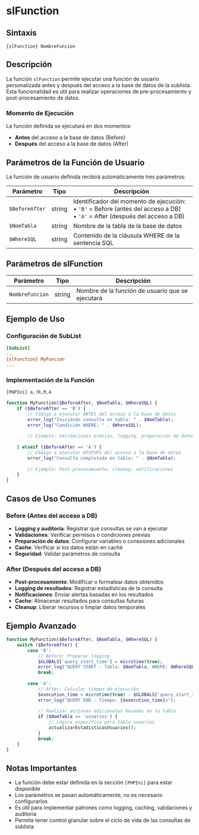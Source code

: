 # slFunction

## Sintaxis

```
{slFunction} NombreFuncion
```

## Descripción

La función `slFunction` permite ejecutar una función de usuario personalizada antes y después del acceso a la base de datos de la sublista. Esta funcionalidad es útil para realizar operaciones de pre-procesamiento y post-procesamiento de datos.

### Momento de Ejecución

La función definida se ejecutará en dos momentos:
- **Antes** del acceso a la base de datos (Before)
- **Después** del acceso a la base de datos (After)

## Parámetros de la Función de Usuario

La función de usuario definida recibirá automáticamente tres parámetros:

| Parámetro | Tipo | Descripción |
|-----------|------|-------------|
| `$BeforeAfter` | string | Identificador del momento de ejecución:<br>• `'B'` = Before (antes del acceso a DB)<br>• `'A'` = After (después del acceso a DB) |
| `$NomTabla` | string | Nombre de la tabla de la base de datos |
| `$WhereSQL` | string | Contenido de la cláusula WHERE de la sentencia SQL |

## Parámetros de slFunction

| Parámetro | Tipo | Descripción |
|-----------|------|-------------|
| `NombreFuncion` | string | Nombre de la función de usuario que se ejecutará |

## Ejemplo de Uso

### Configuración de SubList

```ini
[SubList]
...
{slFunction} MyFuncion
...
```

### Implementación de la Función

```php
[PHPIni] a,?R,M,A

function MyFunction($BeforeAfter, $NomTabla, $WhereSQL) {
    if ($BeforeAfter == 'B') {
        // Código a ejecutar ANTES del acceso a la base de datos
        error_log("Iniciando consulta en tabla: " . $NomTabla);
        error_log("Condición WHERE: " . $WhereSQL);
        
        // Ejemplo: Validaciones previas, logging, preparación de datos
        
    } elseif ($BeforeAfter == 'A') {
        // Código a ejecutar DESPUÉS del acceso a la base de datos
        error_log("Consulta completada en tabla: " . $NomTabla);
        
        // Ejemplo: Post-procesamiento, cleanup, notificaciones
    }
}
```

## Casos de Uso Comunes

### Before (Antes del acceso a DB)
- **Logging y auditoría**: Registrar qué consultas se van a ejecutar
- **Validaciones**: Verificar permisos o condiciones previas
- **Preparación de datos**: Configurar variables o conexiones adicionales
- **Cache**: Verificar si los datos están en caché
- **Seguridad**: Validar parámetros de consulta

### After (Después del acceso a DB)
- **Post-procesamiento**: Modificar o formatear datos obtenidos
- **Logging de resultados**: Registrar estadísticas de la consulta
- **Notificaciones**: Enviar alertas basadas en los resultados
- **Cache**: Almacenar resultados para consultas futuras
- **Cleanup**: Liberar recursos o limpiar datos temporales

## Ejemplo Avanzado

```php
function MyFunction($BeforeAfter, $NomTabla, $WhereSQL) {
    switch ($BeforeAfter) {
        case 'B':
            // Before: Preparar logging
            $GLOBALS['query_start_time'] = microtime(true);
            error_log("QUERY START - Tabla: $NomTabla, WHERE: $WhereSQL");
            break;
            
        case 'A':
            // After: Calcular tiempo de ejecución
            $execution_time = microtime(true) - $GLOBALS['query_start_time'];
            error_log("QUERY END - Tiempo: {$execution_time}s");
            
            // Realizar acciones adicionales basadas en la tabla
            if ($NomTabla == 'usuarios') {
                // Lógica específica para tabla usuarios
                actualizarEstadisticasUsuarios();
            }
            break;
    }
}
```

## Notas Importantes

- La función debe estar definida en la sección `[PHPIni]` para estar disponible
- Los parámetros se pasan automáticamente, no es necesario configurarlos
- Es útil para implementar patrones como logging, caching, validaciones y auditoría
- Permite tener control granular sobre el ciclo de vida de las consultas de sublista